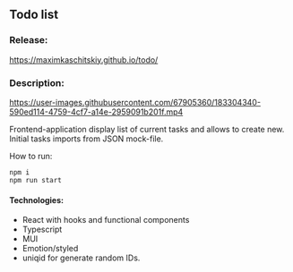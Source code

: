 ## Todo list

### Release:

https://maximkaschitskiy.github.io/todo/

### Description:

https://user-images.githubusercontent.com/67905360/183304340-590ed114-4759-4cf7-a14e-2959091b201f.mp4

Frontend-application display list of current tasks and allows to create new. Initial tasks imports from JSON mock-file.

How to run:

```
npm i
npm run start
```

#### Technologies:
 - React with hooks and functional components
 - Typescript
 - MUI
 - Emotion/styled
 - uniqid for generate random IDs.
